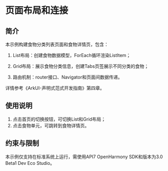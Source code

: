 # 页面布局和连接
## 简介
本示例构建食物分类列表页面和食物详情页，包含：

1. List布局：创建食物数据模型，ForEach循环渲染ListItem；

2. Grid布局：展示食物分类信息，创建Tabs页签展示不同分类的食物；

3. 路由机制：router接口、Navigator和页面间数据传递。

详情参考《ArkUI-声明式范式开发指南》第四章。

## 使用说明
1. 点击首页的切换按钮，可切换List和Grid布局；
2. 点击食物单元，可跳转到食物详情页。

## 约束与限制
本示例仅支持在标准系统上运行，需使用API7 OpenHarmony SDK和版本为3.0 Beta1 Dev Eco Studio。